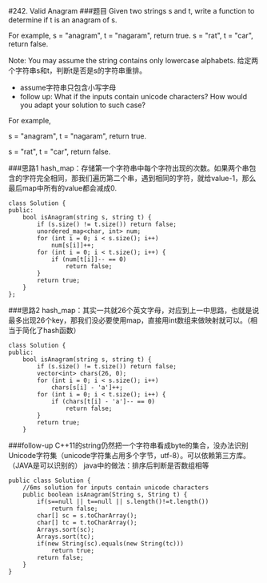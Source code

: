 #242. Valid Anagram
###题目
Given two strings s and t, write a function to determine if t is an anagram of s.

For example,
s = "anagram", t = "nagaram", return true.
s = "rat", t = "car", return false.

Note:
You may assume the string contains only lowercase alphabets.
给定两个字符串s和t，判断t是否是s的字符串重排。
 - assume字符串只包含小写字母
 - follow up: What if the inputs contain unicode characters? How would you adapt your solution to such case?

For example,

s = "anagram", t = "nagaram", return true.

s = "rat", t = "car", return false.

###思路1
hash_map：存储第一个字符串中每个字符出现的次数。如果两个串包含的字符完全相同，那我们遍历第二个串，遇到相同的字符，就给value-1，那么最后map中所有的value都会减成0.

```
class Solution {
public:
    bool isAnagram(string s, string t) {
        if (s.size() != t.size()) return false;
        unordered_map<char, int> num;
        for (int i = 0; i < s.size(); i++)
            num[s[i]]++;
        for (int i = 0; i < t.size(); i++) {
            if (num[t[i]]-- == 0)
                return false;
        }
        return true;
    }
};
```


###思路2
hash_map：其实一共就26个英文字母，对应到上一中思路，也就是说最多出现26个key，那我们没必要使用map，直接用int数组来做映射就可以。（相当于简化了hash函数）

```
class Solution {
public:
    bool isAnagram(string s, string t) {
        if (s.size() != t.size()) return false;
        vector<int> chars(26, 0);
        for (int i = 0; i < s.size(); i++)
            chars[s[i] - 'a']++;
        for (int i = 0; i < t.size(); i++) {
            if (chars[t[i] - 'a']-- == 0)
                return false;
        }
        return true;
    }
```


###follow-up
C++11的string仍然把一个字符串看成byte的集合，没办法识别Unicode字符集（unicode字符集占用多个字节，utf-8）。可以依赖第三方库。（JAVA是可以识别的）
java中的做法：排序后判断是否数组相等
```
public class Solution {
    //6ms solution for inputs contain unicode characters
    public boolean isAnagram(String s, String t) {
        if(s==null || t==null || s.length()!=t.length())
            return false;
        char[] sc = s.toCharArray();
        char[] tc = t.toCharArray();
        Arrays.sort(sc);
        Arrays.sort(tc);
        if(new String(sc).equals(new String(tc)))
            return true;
        return false;
    }
}
```
